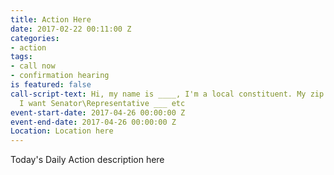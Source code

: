 ```yaml
---
title: Action Here
date: 2017-02-22 00:11:00 Z
categories:
- action
tags:
- call now
- confirmation hearing
is featured: false
call-script-text: Hi, my name is ____, I'm a local constituent. My zip code is ___.
  I want Senator\Representative ___ etc
event-start-date: 2017-04-26 00:00:00 Z
event-end-date: 2017-04-26 00:00:00 Z
Location: Location here
---
```


Today's Daily Action description here
